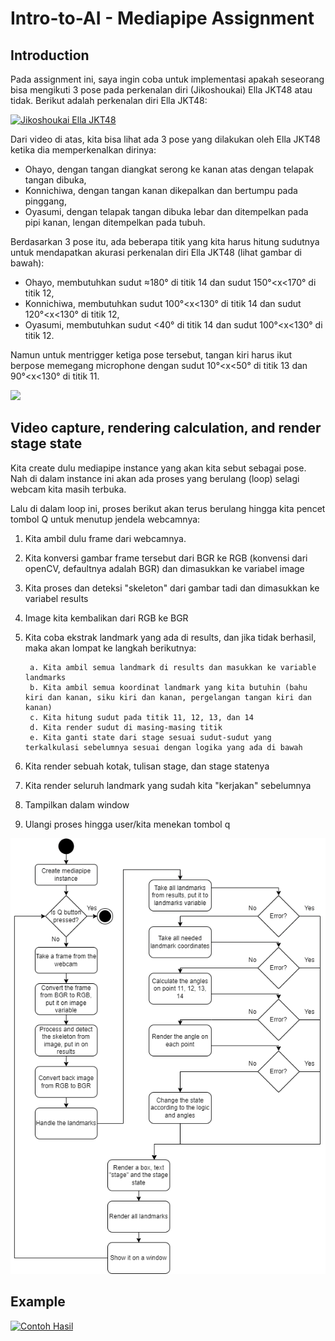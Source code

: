 # Intro-to-AI - Mediapipe Assignment

## Introduction

Pada assignment ini, saya ingin coba untuk implementasi apakah seseorang bisa mengikuti 3 pose pada perkenalan diri (Jikoshoukai) Ella JKT48 atau tidak. Berikut adalah perkenalan diri Ella JKT48:

[![Jikoshoukai Ella JKT48](https://img.youtube.com/vi/pTPnmyzkBUw/0.jpg)](https://www.youtube.com/watch?v=pTPnmyzkBUw)

Dari video di atas, kita bisa lihat ada 3 pose yang dilakukan oleh Ella JKT48 ketika dia memperkenalkan dirinya:
- Ohayo, dengan tangan diangkat serong ke kanan atas dengan telapak tangan dibuka,
- Konnichiwa, dengan tangan kanan dikepalkan dan bertumpu pada pinggang,
- Oyasumi, dengan telapak tangan dibuka lebar dan ditempelkan pada pipi kanan, lengan ditempelkan pada tubuh.


Berdasarkan 3 pose itu, ada beberapa titik yang kita harus hitung sudutnya untuk mendapatkan akurasi perkenalan diri Ella JKT48 (lihat gambar di bawah):
- Ohayo, membutuhkan sudut ≈180° di titik 14 dan sudut 150°<x<170° di titik 12,
- Konnichiwa, membutuhkan sudut 100°<x<130° di titik 14 dan sudut 120°<x<130° di titik 12,
- Oyasumi, membutuhkan sudut <40° di titik 14 dan sudut 100°<x<130° di titik 12.

Namun untuk mentrigger ketiga pose tersebut, tangan kiri harus ikut berpose memegang microphone dengan sudut 10°<x<50° di titik 13 dan 90°<x<130° di titik 11.

<img src="https://i.imgur.com/3j8BPdc.png" style="height:300px" >

## Video capture, rendering calculation, and render stage state

Kita create dulu mediapipe instance yang akan kita sebut sebagai pose. Nah di dalam instance ini akan ada proses yang berulang (loop) selagi webcam kita masih terbuka.

Lalu di dalam loop ini, proses berikut akan terus berulang hingga kita pencet tombol Q untuk menutup jendela webcamnya:

1. Kita ambil dulu frame dari webcamnya.
2. Kita konversi gambar frame tersebut dari BGR ke RGB (konvensi dari openCV, defaultnya adalah BGR) dan dimasukkan ke variabel image
3. Kita proses dan deteksi "skeleton" dari gambar tadi dan dimasukkan ke variabel results
4. Image kita kembalikan dari RGB ke BGR
5. Kita coba ekstrak landmark yang ada di results, dan jika tidak berhasil, maka akan lompat ke langkah berikutnya:

        a. Kita ambil semua landmark di results dan masukkan ke variable landmarks
        b. Kita ambil semua koordinat landmark yang kita butuhin (bahu kiri dan kanan, siku kiri dan kanan, pergelangan tangan kiri dan kanan)
        c. Kita hitung sudut pada titik 11, 12, 13, dan 14
        d. Kita render sudut di masing-masing titik
        e. Kita ganti state dari stage sesuai sudut-sudut yang terkalkulasi sebelumnya sesuai dengan logika yang ada di bawah
6. Kita render sebuah kotak, tulisan stage, dan stage statenya
7. Kita render seluruh landmark yang sudah kita "kerjakan" sebelumnya
8. Tampilkan dalam window
9. Ulangi proses hingga user/kita menekan tombol q

<img src="https://github.com/emilirgi18/Intro-to-AI---Mediapipe/blob/main/Untitled%20Diagram.drawio.png?raw=true">

## Example

[![Contoh Hasil](https://img.youtube.com/vi/507ZVx5Vl1g/0.jpg)](https://www.youtube.com/watch?v=507ZVx5Vl1g)
